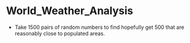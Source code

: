 # World_Weather_Analysis
- Take 1500 pairs of random numbers to find hopefully get 500 that are reasonably close to populated areas.